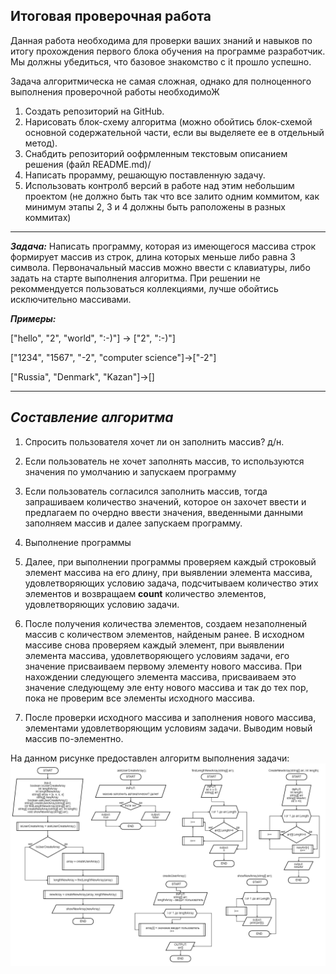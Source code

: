 ## **Итоговая проверочная работа**
Данная работа необходима для проверки ваших знаний и навыков по итогу прохождения первого блока обучения на программе разработчик. Мы должны убедиться, что базовое знакомство с it прошло успешно.

Задача алгоритмическа не самая сложная, однако для полноценного выполнения проверочной работы необходимоЖ

1. Создать репозиторий на GitHub.
2. Нарисовать блок-схему алгоритма (можно обойтись блок-схемой основной содержательной части, если вы выделяете ее в отдельный метод).
3. Снабдить репозиторий оофрмленным текстовым описанием решения (файл README.md)/
4. Написать прорамму, решающую поставленную задачу.
5. Использовать контролб версий в работе над этим небольшим проектом (не должно быть так что все залито одним коммитом, как минимум этапы 2, 3 и 4 должны быть раположены в разных коммитах)

****
**_Задача:_** Написать программу, которая из имеющегося массива строк формирует массив из строк, длина которых меньше либо равна 3 символа. Первоначальный массив можно ввести с клавиатуры, либо задать на старте выполнения алгоритма. При решении не рекоммендуется пользоваться коллекциями, лучше обойтись исключительно массивами.

**_Примеры:_** 

["hello", "2", "world", ":-)"] -> ["2", ":-)"]

["1234", "1567", "-2", "computer science"]->["-2"]

["Russia", "Denmark", "Kazan"]->[]

****
## _Составление алгоритма_
1. Спросить пользователя хочет ли он заполнить массив? д/н.
2. Если пользователь не хочет заполнять массив, то используются значения по умолчанию и запускаем программу
3. Если пользователь согласился заполнить массив, тогда запрашиваем количество значений, которое он захочет ввести и предлагаем по очердно ввести значения, введенными данными заполняем массив и далее запускаем программу.
4.  Выполнение программы

5. Далее, при выполнении программы проверяем каждый строковый элемент массива на его длину, при выявлении элемента массива, удовлетворяющих условию задача, подсчитываем количество этих элементов и возвращаем **count** количество элементов, удовлетворяющих условию задачи. 
6. После получения количества элементов, создаем незаполненый массив с количеством элементов, найденым ранее. В исходном массиве снова проверяем каждый элемент, при выявлении элемента массива, удовлетворяющего условиям задачи, его значение присваиваем первому элементу нового массива. При нахождении следующего элемента массива, присваиваем это значение следующему эле енту нового массива и так до тех пор, пока не проверим все элементы исходного массива. 
7. После проверки исходного массива и заполнения нового массива, элементами удовлетворяющим условиям задачи.
Выводим новый массив по-элементно. 

На данном рисунке предоставлен алгоритм выполнения задачи:
![алгоритм](FinalWork1stQuater.png)


